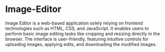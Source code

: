 # Image-Editor
  Image Editor is a web-based application solely relying on frontend technologies such as HTML, CSS, and JavaScript. It enables users to perform basic image editing tasks like cropping and resizing directly in the browser. The interface is user-friendly, featuring intuitive controls for uploading images, applying edits, and downloading the modified images.
